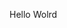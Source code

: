 Hello Wolrd










































































































































































































































































































































































































































































































































































































































































































































































































































































































































































































































































































































































































































































































































































































































































































































































































































































































































































































































































































































































































































































































































































































































































































































































































































































































































































































































































































































































































































































